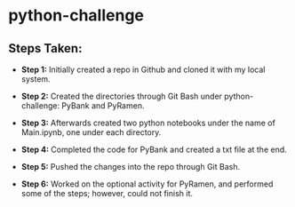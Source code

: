 # python-challenge
## Steps Taken:
- **Step 1:** Initially created a repo in Github and cloned it with my local system.

- **Step 2:** Created the directories through Git Bash under python-challenge: PyBank and PyRamen.

- **Step 3:** Afterwards created two python notebooks under the name of Main.ipynb, one under each directory.

- **Step 4:** Completed the code for PyBank and created a txt file at the end.

- **Step 5:** Pushed the changes into the repo through Git Bash. 

- **Step 6:** Worked on the optional activity for PyRamen, and performed some of the steps; however, could not finish it.
